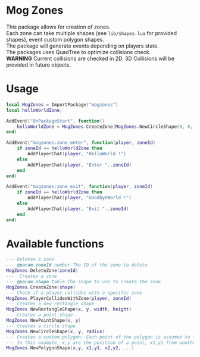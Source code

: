 # Mog Zones
This package allows for creation of zones.  
Each zone can take multiple shapes (see `lib/shapes.lua` for provided shapes), event custom
polygon shapes.  
The package will generate events depending on players state.  
The packages uses QuadTree to optimize collisions check.  
**WARNING** Current collisions are checked in 2D. 3D Collisions will be provided in future objects.


# Usage
```lua
local MogZones = ImportPackage("mogzones")
local helloWorldZone;

AddEvent("OnPackageStart", function()
    helloWorldZone = MogZones.CreateZone(MogZones.NewCircleShape(0, 0, 20000))
end)

AddEvent("mogzones:zone_enter", function(player, zoneId)
    if zoneId == helloWorldZone then
        AddPlayerChat(player, "HelloWorld !")
    else
        AddPlayerChat(player, "Enter "..zoneId)
    end
end)

AddEvent("mogzones:zone_exit", function(player, zoneId)
    if zoneId == helloWorldZone then
        AddPlayerChat(player, "GoodbyeWorld !")
    else
        AddPlayerChat(player, "Exit "..zoneId)
    end
end)
```

# Available functions
```lua
--- Deletes a zone
--- @param zoneId number The ID of the zone to delete
MogZones.DeleteZone(zoneId)
---  Creates a zone
--- @param shape table The shape to use to create the zone
MogZones.CreateZone(shape)
--- Check if a player collides with a specific zone
MogZones.PlayerCollidesWithZone(player, zoneId)
--- Creates a new rectangle shape
MogZones.NewRectangleShape(x, y, width, height)
--- Creates a point shape
MogZones.NewPointShape(x, y)
--- Creates a circle shape
MogZones.NewCircleShape(x, y, radius)
--- Creates a custom polygon. Each point of the polygon is assumed to followup.
--- In this example, x,y are the position of a point, x1,y1 from another point, etc.
MogZones.NewPolygonShape(x,y, x1,y1, x2,y2, ...)
```

